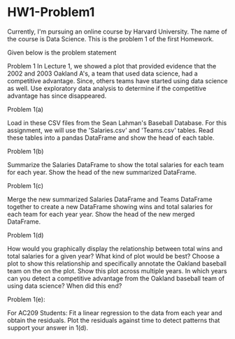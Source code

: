 # HW1-Problem1
Currently, I'm pursuing an online course by Harvard University. The name of the course is Data Science. This is the problem 1 of the first Homework.

Given below is the problem statement

Problem 1
In Lecture 1, we showed a plot that provided evidence that the 2002 and 2003 Oakland A's, a team that used data science, had a competitive advantage. Since, others teams have started using data science as well. Use exploratory data analysis to determine if the competitive advantage has since disappeared.

Problem 1(a)

Load in these CSV files from the Sean Lahman's Baseball Database. For this assignment, we will use the 'Salaries.csv' and 'Teams.csv' tables. Read these tables into a pandas DataFrame and show the head of each table.

Problem 1(b)

Summarize the Salaries DataFrame to show the total salaries for each team for each year. Show the head of the new summarized DataFrame.

Problem 1(c)

Merge the new summarized Salaries DataFrame and Teams DataFrame together to create a new DataFrame showing wins and total salaries for each team for each year year. Show the head of the new merged DataFrame.

Problem 1(d)

How would you graphically display the relationship between total wins and total salaries for a given year? What kind of plot would be best? Choose a plot to show this relationship and specifically annotate the Oakland baseball team on the on the plot. Show this plot across multiple years. In which years can you detect a competitive advantage from the Oakland baseball team of using data science? When did this end?

Problem 1(e):

For AC209 Students: Fit a linear regression to the data from each year and obtain the residuals. Plot the residuals against time to detect patterns that support your answer in 1(d).
